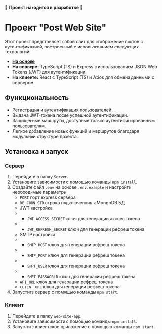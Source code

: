 🚧 **Проект находится в разработке** 🚧

# Проект "Post Web Site"
Этот проект представляет собой cайт для отоброжение постов с аутентификацией, построенный с использованием следующих технологий:
- **[На основе](https://github.com/MaksBerkutov/LoginClientServer-Template)**
- **На сервере:** TypeScript (TS) и Express с использованием JSON Web Tokens (JWT) для аутентификации.
- **На клиенте:** React с TypeScript (TS) и Axios для обмена данными с сервером.


## Функциональность

- Регистрация и аутентификация пользователей.
- Выдача JWT-токена после успешной аутентификации.
- Защищенные маршруты, доступные только аутентифицированным пользователям.
- Легкое добавление новых функций и маршрутов благодаря модульной структуре проекта.

## Установка и запуск

### Сервер

1. Перейдите в папку `Server`.
2. Установите зависимости с помощью команды `npm install`.
3. Создайте файл `.env` на основе `.env.example` и настройте необходимые параметры
    - `PORT` порт express сервера 
    - `DB_CONN_STR` строка подключенния к MongoDB БД
    - JWT настройка
    - - `JWT_ACCESS_SECRET` ключ для генерации акссес токена 
    - - `JWT_REFRESH_SECRET` ключ для генерации рефреш токена 
    - SMTP настройка
    - - `SMTP_HOST` ключ для генерации рефреш токена 
    - - `SMTP_PORT` ключ для генерации рефреш токена 
    - - `SMPT_USER` ключ для генерации рефреш токена 
    - - `SMPT_PASSWORLD` ключ для генерации рефреш токена 
    - `API_URL` ключ для генерации рефреш токена 
    - `CLIENT_URL` ключ для генерации рефреш токена 
4. Запустите сервер с помощью команды `npm start`.

### Клиент

1. Перейдите в папку `web-site-app`.
2. Установите зависимости с помощью команды `npm install`.
3. Запустите клиентское приложение с помощью команды `npm start`.

